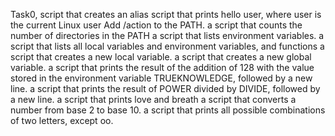 Task0, script that creates an alias
script that prints hello user, where user is the current Linux user
Add /action to the PATH.
a script that counts the number of directories in the PATH 
a script that lists environment variables.
a script that lists all local variables and environment variables, and functions
 a script that creates a new local variable.
a script that creates a new global variable.
a script that prints the result of the addition of 128 with the value stored in the environment variable TRUEKNOWLEDGE, followed by a new line.
a script that prints the result of POWER divided by DIVIDE, followed by a new line.
a script that prints love and breath
a script that converts a number from base 2 to base 10.
a script that prints all possible combinations of two letters, except oo.
